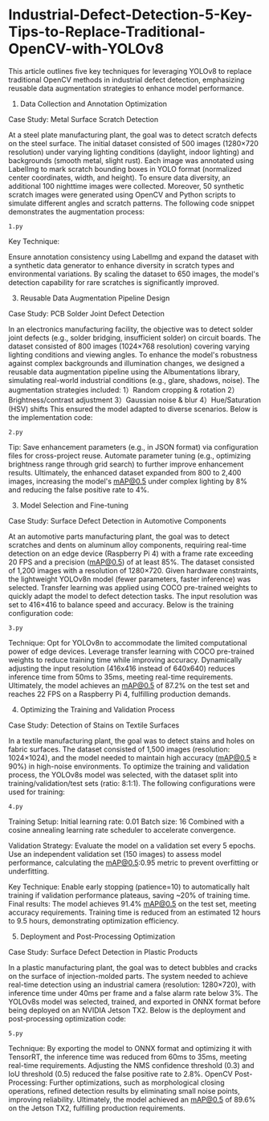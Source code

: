 # Industrial-Defect-Detection-5-Key-Tips-to-Replace-Traditional-OpenCV-with-YOLOv8
This article outlines five key techniques for leveraging YOLOv8 to replace traditional OpenCV methods in industrial defect detection, emphasizing reusable data augmentation strategies to enhance model performance.
1. Data Collection and Annotation Optimization

Case Study: Metal Surface Scratch Detection

At a steel plate manufacturing plant, the goal was to detect scratch defects on the steel surface. The initial dataset consisted of 500 images (1280×720 resolution) under varying lighting conditions (daylight, indoor lighting) and backgrounds (smooth metal, slight rust). Each image was annotated using LabelImg to mark scratch bounding boxes in YOLO format (normalized center coordinates, width, and height).
To ensure data diversity, an additional 100 nighttime images were collected. Moreover, 50 synthetic scratch images were generated using OpenCV and Python scripts to simulate different angles and scratch patterns. The following code snippet demonstrates the augmentation process:

    1.py
    
Key Technique:

Ensure annotation consistency using LabelImg and expand the dataset with a synthetic data generator to enhance diversity in scratch types and environmental variations. By scaling the dataset to 650 images, the model's detection capability for rare scratches is significantly improved.

3. Reusable Data Augmentation Pipeline Design

Case Study: PCB Solder Joint Defect Detection

In an electronics manufacturing facility, the objective was to detect solder joint defects (e.g., solder bridging, insufficient solder) on circuit boards. The dataset consisted of 800 images (1024×768 resolution) covering varying lighting conditions and viewing angles.
To enhance the model's robustness against complex backgrounds and illumination changes, we designed a reusable data augmentation pipeline using the Albumentations library, simulating real-world industrial conditions (e.g., glare, shadows, noise). The augmentation strategies included:
    1）Random cropping & rotation
    2）Brightness/contrast adjustment
    3）Gaussian noise & blur
    4）Hue/Saturation (HSV) shifts
This ensured the model adapted to diverse scenarios. Below is the implementation code:

    2.py
    
Tip: Save enhancement parameters (e.g., in JSON format) via configuration files for cross-project reuse. Automate parameter tuning (e.g., optimizing brightness range through grid search) to further improve enhancement results. Ultimately, the enhanced dataset expanded from 800 to 2,400 images, increasing the model's mAP@0.5 under complex lighting by 8% and reducing the false positive rate to 4%.

3. Model Selection and Fine-tuning

Case Study: Surface Defect Detection in Automotive Components

At an automotive parts manufacturing plant, the goal was to detect scratches and dents on aluminum alloy components, requiring real-time detection on an edge device (Raspberry Pi 4) with a frame rate exceeding 20 FPS and a precision (mAP@0.5) of at least 85%. The dataset consisted of 1,200 images with a resolution of 1280×720.
Given hardware constraints, the lightweight YOLOv8n model (fewer parameters, faster inference) was selected. Transfer learning was applied using COCO pre-trained weights to quickly adapt the model to defect detection tasks. The input resolution was set to 416×416 to balance speed and accuracy. Below is the training configuration code:

    3.py
    
Technique: Opt for YOLOv8n to accommodate the limited computational power of edge devices. Leverage transfer learning with COCO pre-trained weights to reduce training time while improving accuracy. Dynamically adjusting the input resolution (416x416 instead of 640x640) reduces inference time from 50ms to 35ms, meeting real-time requirements. Ultimately, the model achieves an mAP@0.5 of 87.2% on the test set and reaches 22 FPS on a Raspberry Pi 4, fulfilling production demands.

4. Optimizing the Training and Validation Process

Case Study: Detection of Stains on Textile Surfaces

In a textile manufacturing plant, the goal was to detect stains and holes on fabric surfaces. The dataset consisted of 1,500 images (resolution: 1024×1024), and the model needed to maintain high accuracy (mAP@0.5 ≥ 90%) in high-noise environments. To optimize the training and validation process, the YOLOv8s model was selected, with the dataset split into training/validation/test sets (ratio: 8:1:1). The following configurations were used for training:

    4.py
    
Training Setup:
    Initial learning rate: 0.01
    Batch size: 16
    Combined with a cosine annealing learning rate scheduler to accelerate convergence.
    
Validation Strategy:
    Evaluate the model on a validation set every 5 epochs.
    Use an independent validation set (150 images) to assess model performance, calculating the mAP@0.5:0.95 metric to prevent overfitting or underfitting.
    
Key Technique:
    Enable early stopping (patience=10) to automatically halt training if validation performance plateaus, saving ~20% of training time.
    Final results: The model achieves 91.4% mAP@0.5 on the test set, meeting accuracy requirements. Training time is reduced from an estimated 12 hours to 9.5 hours, demonstrating optimization efficiency.

5. Deployment and Post-Processing Optimization

Case Study: Surface Defect Detection in Plastic Products

In a plastic manufacturing plant, the goal was to detect bubbles and cracks on the surface of injection-molded parts. The system needed to achieve real-time detection using an industrial camera (resolution: 1280×720), with inference time under 40ms per frame and a false alarm rate below 3%.
The YOLOv8s model was selected, trained, and exported in ONNX format before being deployed on an NVIDIA Jetson TX2. Below is the deployment and post-processing optimization code:

    5.py
    
Technique: By exporting the model to ONNX format and optimizing it with TensorRT, the inference time was reduced from 60ms to 35ms, meeting real-time requirements. Adjusting the NMS confidence threshold (0.3) and IoU threshold (0.5) reduced the false positive rate to 2.8%. OpenCV Post-Processing: Further optimizations, such as morphological closing operations, refined detection results by eliminating small noise points, improving reliability. Ultimately, the model achieved an mAP@0.5 of 89.6% on the Jetson TX2, fulfilling production requirements.
